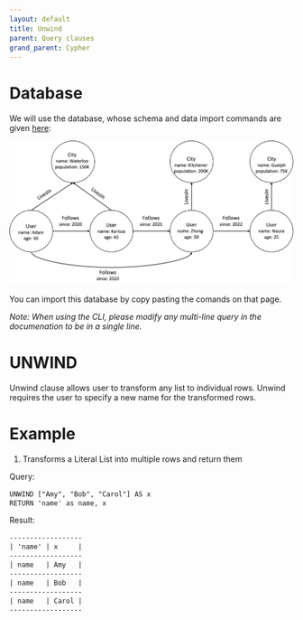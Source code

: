 ```yaml
---
layout: default
title: Unwind
parent: Query clauses
grand_parent: Cypher
---
```


# Database
We will use the database, whose schema and data import commands are given [here](example-database.md):

<img src="running-example.png" width="800">

You can import this database by copy pasting the comands on that page. 

*Note: When using the CLI, please modify any multi-line query in the documenation to be in a single line.*

# UNWIND
Unwind clause allows user to transform any list to individual rows. Unwind requires the user to specify a new name for the transformed rows.

# Example
1. Transforms a Literal List into multiple rows and return them

Query:
```
UNWIND ["Amy", "Bob", "Carol"] AS x
RETURN 'name' as name, x
```

Result:
```
------------------
| 'name' | x     |
------------------
| name   | Amy   |
------------------
| name   | Bob   |
------------------
| name   | Carol |
------------------
```
